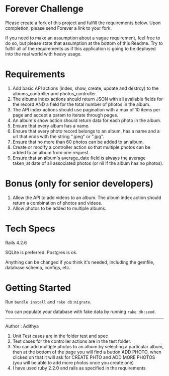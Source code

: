 # Forever Challenge
Please create a fork of this project and fulfill the requirements below.  Upon completion, please send Forever a link to your fork.

If you need to make an assumption about a vague requirement, feel free to do so, but please state that assumption at the bottom of this Readme.  Try to fulfill all of the requirements as if this application is going to be deployed into the real world with heavy usage.


# Requirements
1. Add basic API actions (index, show, create, update and destroy) to the albums_controller and photos_controller.
2. The albums index actions should return JSON with all available fields for the record AND a field for the total number of photos in the album.
3. The API index actions should use pagination with a max of 10 items per page and accept a param to iterate through pages.
4. An album's show action should return data for each photo in the album.
5. Ensure that every album has a name.
6. Ensure that every photo record belongs to an album, has a name and a url that ends with the string ".jpeg" or ".jpg".
7. Ensure that no more than 60 photos can be added to an album.
8. Create or modify a controller action so that multiple photos can be added to an album from one request.
9. Ensure that an album's average_date field is always the average taken_at date of all associated photos (or nil if the album has no photos).


# Bonus (only for senior developers)
1. Allow the API to add videos to an album.  The album index action should return a combination of photos and videos.
2. Allow photos to be added to multiple albums.


# Tech Specs
Rails 4.2.6

SQLite is preferred. Postgres is ok.

Anything can be changed if you think it's needed, including the gemfile, database schema, configs, etc.


# Getting Started
Run `bundle install` and `rake db:migrate`.

You can populate your database with fake data by running `rake db:seed`.


----------------------------------------------------------------------------------------------------

Author : Adithya

1) Unit Test cases are in the folder test and spec
2) Test cases for the controller actions are in the test folder.
3) You can add multiple photos to an album by selecting a particular album, then at the bottom of the page you will find a button ADD PHOTO, when clicked on that it will ask for CREATE PHTO and ADD MORE PHOTOS (you will be able to add more photos once you create one)
4) I have used ruby 2.2.0 and rails as specified in the requirements
